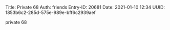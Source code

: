 Title: Private 68
Auth: friends
Entry-ID: 20681
Date: 2021-01-10 12:34
UUID: 1853b6c2-285d-575e-989e-bff6c2939aef

private 68
